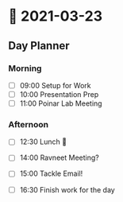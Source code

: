 # 📆 2021-03-23

## Day Planner

### Morning

- [ ] 09:00 Setup for Work
- [ ] 10:00 Presentation Prep
- [ ] 11:00 Poinar Lab Meeting

### Afternoon
- [ ] 12:30 Lunch 🍙
- [ ] 14:00 Ravneet Meeting?
- [ ] 15:00 Tackle Email!
- [ ] 16:30 Finish work for the day


